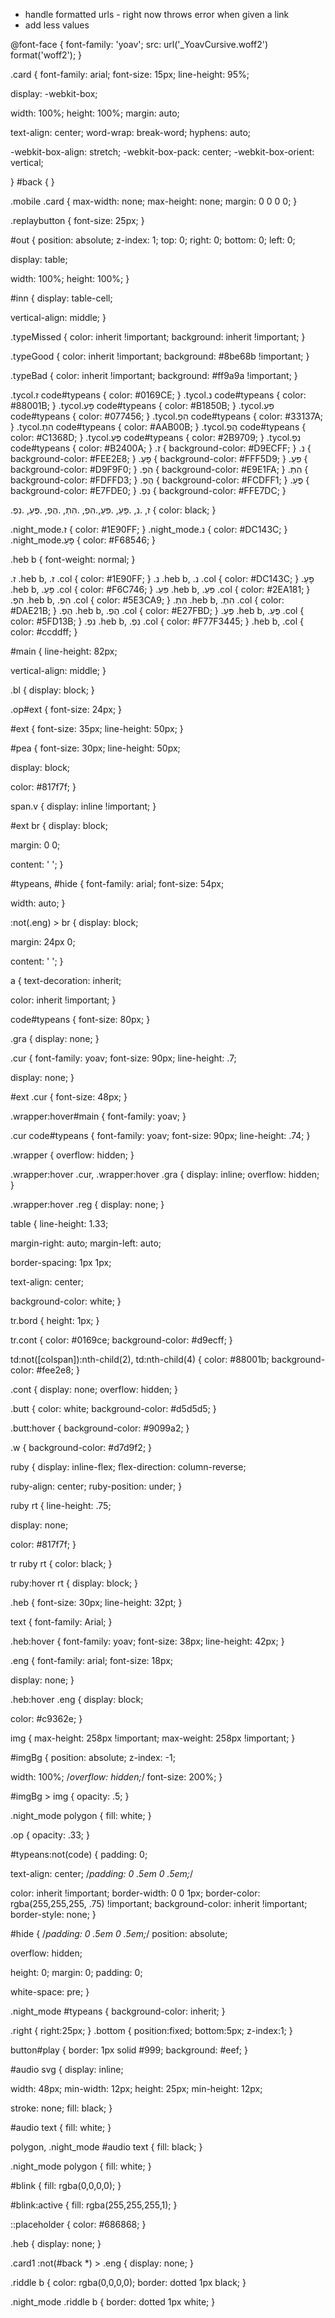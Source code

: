 * handle formatted urls - right now throws error when given a link
* add less values

@font-face {
 font-family: 'yoav';
 src: url('_YoavCursive.woff2') format('woff2');
}

.card {
 font-family: arial;
 font-size: 15px;
 line-height: 95%;


 display: -webkit-box;

 width: 100%;
 height: 100%;
 margin: auto;

 text-align: center;
 word-wrap: break-word;
 hyphens: auto;


 -webkit-box-align: stretch;
 -webkit-box-pack: center;
 -webkit-box-orient: vertical;

}
#back {
}

.mobile .card {
 max-width: none;
 max-height: none;
 margin: 0 0 0 0;
}

.replaybutton {
 font-size: 25px;
}

#out {
 position: absolute;
 z-index: 1;
 top: 0;
 right: 0;
 bottom: 0;
 left: 0;

 display: table;

 width: 100%;
 height: 100%;
}

#inn {
 display: table-cell;

 vertical-align: middle;
}

.typeMissed {
 color: inherit !important;
 background: inherit !important;
}

.typeGood {
 color: inherit !important;
 background: #8be68b !important;
}

.typeBad {
 color: inherit !important;
 background: #ff9a9a !important;
}

.tycol.ז code#typeans { color: #0169CE; }
.tycol.נ code#typeans { color: #88001B; }
.tycol.פָּעַ code#typeans { color: #B1850B; }
.tycol.פִּעֵ code#typeans { color: #077456; }
.tycol.הִפְ code#typeans { color: #33137A; }
.tycol.הִתְ code#typeans { color: #AAB00B; }
.tycol.הֻפְ code#typeans { color: #C1368D; }
.tycol.פֻּעַ code#typeans { color: #2B9709; }
.tycol.נִפְ code#typeans { color: #B2400A; }
.ז { background-color: #D9ECFF; }
.נ { background-color: #FEE2E8; }
.פָּעַ { background-color: #FFF5D9; }
.פִּעֵ { background-color: #D9F9F0; }
.הִפְ { background-color: #E9E1FA; }
.הִתְ { background-color: #FDFFD3; }
.הֻפְ { background-color: #FCDFF1; }
.פֻּעַ { background-color: #E7FDE0; }
.נִפְ { background-color: #FFE7DC; }

.ז, .נ, .פָּעַ, .פִּעֵ,.הִפְ, .הִתְ, .הֻפְ, .פֻּעַ, .נִפְ { color: black; }

.night_mode.ז { color: #1E90FF; }
.night_mode.נ { color: #DC143C; }
.night_mode.פָּעַ { color: #F68546; }

.heb b {
 font-weight: normal;
}

.ז .heb b, .ז .col { color: #1E90FF; }
.נ .heb b, .נ .col { color: #DC143C; }
.פָּעַ .heb b, .פָּעַ .col { color: #F6C746; }
.פִּעֵ .heb b, .פִּעֵ .col { color: #2EA181; }
.הִפְ .heb b, .הִפְ .col { color: #5E3CA9; }
.הִתְ .heb b, .הִתְ .col { color: #DAE21B; }
.הֻפְ .heb b, .הֻפְ .col { color: #E27FBD; }
.פֻּעַ .heb b, .פֻּעַ .col { color: #5FD13B; }
.נִפְ .heb b, .נִפְ .col { color: #F77F3445; }
.heb b, .col { color: #ccddff; }

#main {
 line-height: 82px;

 vertical-align: middle;
}

.bl {
 display: block;
}

.op#ext {
 font-size: 24px;
}

#ext {
 font-size: 35px;
 line-height: 50px;
}

#pea {
 font-size: 30px;
 line-height: 50px;

 display: block;

 color: #817f7f;
}

span.v {
 display: inline !important;
}

#ext br {
 display: block;

 margin: 0 0;

 content: ' ';
}

#typeans,
#hide {
 font-family: arial;
 font-size: 54px;

 width: auto;
}

:not(.eng) > br {
 display: block;

 margin: 24px 0;

 content: ' ';
}

a {
 text-decoration: inherit;

 color: inherit !important;
}

code#typeans {
 font-size: 80px;
}

.gra {
 display: none;
}

.cur {
 font-family: yoav;
 font-size: 90px;
 line-height: .7;

 display: none;
}

#ext .cur {
 font-size: 48px;
}

.wrapper:hover#main {
 font-family: yoav;
}

.cur code#typeans {
 font-family: yoav;
 font-size: 90px;
 line-height: .74;
}

.wrapper {
 overflow: hidden;
}

.wrapper:hover .cur,
.wrapper:hover .gra {
 display: inline;
 overflow: hidden;
}

.wrapper:hover .reg {
 display: none;
}

table {
 line-height: 1.33;

 margin-right: auto;
 margin-left: auto;

 border-spacing: 1px 1px;

 text-align: center;

 background-color: white;
}

tr.bord {
 height: 1px;
}

tr.cont {
 color: #0169ce;
 background-color: #d9ecff;
}

td:not([colspan]):nth-child(2),
td:nth-child(4) {
 color: #88001b;
 background-color: #fee2e8;
}

.cont {
 display: none;
 overflow: hidden;
}

.butt {
 color: white;
 background-color: #d5d5d5;
}

.butt:hover {
 background-color: #9099a2;
}

.w {
 background-color: #d7d9f2;
}

ruby {
 display: inline-flex;
 flex-direction: column-reverse;

 ruby-align: center;
 ruby-position: under;
}

ruby rt {
 line-height: .75;

 display: none;

 color: #817f7f;
}

tr ruby rt {
 color: black;
}

ruby:hover rt {
 display: block;
}

.heb {
 font-size: 30px;
 line-height: 32pt;
}

text {
 font-family: Arial;
}

.heb:hover {
 font-family: yoav;
 font-size: 38px;
 line-height: 42px;
}

.eng {
 font-family: arial;
 font-size: 18px;

 display: none;
}

.heb:hover .eng {
 display: block;

 color: #c9362e;
}

img {
 max-height: 258px !important;
 max-weight: 258px !important;
}

#imgBg {
 position: absolute;
 z-index: -1;

 width: 100%;
 /*overflow: hidden;*/
 font-size: 200%;
}

#imgBg > img {
 opacity: .5;
}

.night_mode polygon {
 fill: white;
}

.op {
 opacity: .33;
}

#typeans:not(code) {
 padding: 0;

 text-align: center;
 /*padding: 0 .5em 0 .5em;*/

 color: inherit !important;
 border-width: 0 0 1px;
 border-color: rgba(255,255,255, .75) !important;
 background-color: inherit !important;
 border-style: none;
}

#hide {
 /*padding: 0 .5em 0 .5em;*/
 position: absolute;

 overflow: hidden;

 height: 0;
 margin: 0;
 padding: 0;

 white-space: pre;
}

.night_mode #typeans {
 background-color: inherit;
}

.right {
 right:25px;
}
.bottom {
 position:fixed;
 bottom:5px;
 z-index:1;
}

button#play {
 border: 1px solid #999;
 background: #eef;
}

#audio svg {
 display: inline;

 width: 48px;
 min-width: 12px;
 height: 25px;
 min-height: 12px;

 stroke: none;
 fill: black;
}

#audio text {
 fill: white;
}

polygon, .night_mode #audio text {
 fill: black;
}

.night_mode polygon {
 fill: white;
}

#blink {
 fill: rgba(0,0,0,0);
}

#blink:active {
 fill: rgba(255,255,255,1);
}

::placeholder {
 color: #686868;
}

.heb {
 display: none;
}

.card1 :not(#back *) > .eng {
 display: none;
}

.riddle b {
 color: rgba(0,0,0,0);
 border: dotted 1px black;
}

.night_mode .riddle b {
 border: dotted 1px white;
}